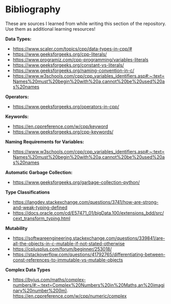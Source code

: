 # Bibliography 
These are sources I learned from while writing this section of the repository. Use them as additional learning resources!

**Data Types:**
- https://www.scaler.com/topics/cpp/data-types-in-cpp/#
- https://www.geeksforgeeks.org/cpp-literals/
- https://www.programiz.com/cpp-programming/variables-literals
- https://www.geeksforgeeks.org/constant-vs-literals/
- https://www.geeksforgeeks.org/naming-convention-in-c/
- https://www.w3schools.com/cpp/cpp_variables_identifiers.asp#:~:text=Names%20must%20begin%20with%20a,cannot%20be%20used%20as%20names

**Operators:**
- https://www.geeksforgeeks.org/operators-in-cpp/

**Keywords:**
- https://en.cppreference.com/w/cpp/keyword
- https://www.geeksforgeeks.org/cpp-keywords/

**Naming Requirements for Variables:**
- https://www.w3schools.com/cpp/cpp_variables_identifiers.asp#:~:text=Names%20must%20begin%20with%20a,cannot%20be%20used%20as%20names

**Automatic Garbage Collection:**
- https://www.geeksforgeeks.org/garbage-collection-python/

**Type Classifications**
- https://langdev.stackexchange.com/questions/3741/how-are-strong-and-weak-typing-defined
- https://docs.oracle.com/cd/E57471_01/bigData.100/extensions_bdd/src/cext_transform_typing.html

**Mutability**
- https://softwareengineering.stackexchange.com/questions/339841/are-all-the-objects-in-c-mutable-if-not-stated-otherwise
- https://cplusplus.com/forum/beginner/253018/
- https://stackoverflow.com/questions/41792765/differentiating-between-const-references-to-immutable-vs-mutable-objects

**Complex Data Types**
- https://byjus.com/maths/complex-numbers/#:~:text=Complex%20Numbers%20in%20Maths,an%20imaginary%20number%20(Im).
https://en.cppreference.com/w/cpp/numeric/complex
